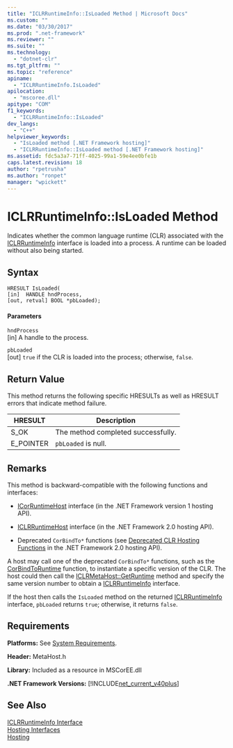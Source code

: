 ```yaml
---
title: "ICLRRuntimeInfo::IsLoaded Method | Microsoft Docs"
ms.custom: ""
ms.date: "03/30/2017"
ms.prod: ".net-framework"
ms.reviewer: ""
ms.suite: ""
ms.technology: 
  - "dotnet-clr"
ms.tgt_pltfrm: ""
ms.topic: "reference"
apiname: 
  - "ICLRRuntimeInfo.IsLoaded"
apilocation: 
  - "mscoree.dll"
apitype: "COM"
f1_keywords: 
  - "ICLRRuntimeInfo::IsLoaded"
dev_langs: 
  - "C++"
helpviewer_keywords: 
  - "IsLoaded method [.NET Framework hosting]"
  - "ICLRRuntimeInfo::IsLoaded method [.NET Framework hosting]"
ms.assetid: fdc5a3a7-71ff-4025-99a1-59e4ee0bfe1b
caps.latest.revision: 18
author: "rpetrusha"
ms.author: "ronpet"
manager: "wpickett"
---
```

# ICLRRuntimeInfo::IsLoaded Method
Indicates whether the common language runtime (CLR) associated with the [ICLRRuntimeInfo](../../../../docs/framework/unmanaged-api/hosting/iclrruntimeinfo-interface.md) interface is loaded into a process. A runtime can be loaded without also being started.  
  
## Syntax  
  
```  
HRESULT IsLoaded(  
[in]  HANDLE hndProcess,  
[out, retval] BOOL *pbLoaded);  
```  
  
#### Parameters  
 `hndProcess`  
 [in] A handle to the process.  
  
 `pbLoaded`  
 [out] `true` if the CLR is loaded into the process; otherwise, `false`.  
  
## Return Value  
 This method returns the following specific HRESULTs as well as HRESULT errors that indicate method failure.  
  
|HRESULT|Description|  
|-------------|-----------------|  
|S_OK|The method completed successfully.|  
|E_POINTER|`pbLoaded` is null.|  
  
## Remarks  
 This method is backward-compatible with the following functions and interfaces:  
  
-   [ICorRuntimeHost](../../../../docs/framework/unmanaged-api/hosting/icorruntimehost-interface.md) interface (in the .NET Framework version 1 hosting API).  
  
-   [ICLRRuntimeHost](../../../../docs/framework/unmanaged-api/hosting/iclrruntimehost-interface.md) interface (in the .NET Framework 2.0 hosting API).  
  
-   Deprecated `CorBindTo*` functions (see [Deprecated CLR Hosting Functions](../../../../docs/framework/unmanaged-api/hosting/deprecated-clr-hosting-functions.md) in the .NET Framework 2.0 hosting API).  
  
 A host may call one of the deprecated `CorBindTo*` functions, such as the [CorBindToRuntime](../../../../docs/framework/unmanaged-api/hosting/corbindtoruntime-function.md) function, to instantiate a specific version of the CLR. The host could then call the [ICLRMetaHost::GetRuntime](../../../../docs/framework/unmanaged-api/hosting/iclrmetahost-getruntime-method.md) method and specify the same version number to obtain a [ICLRRuntimeInfo](../../../../docs/framework/unmanaged-api/hosting/iclrruntimeinfo-interface.md) interface.  
  
 If the host then calls the `IsLoaded` method on the returned [ICLRRuntimeInfo](../../../../docs/framework/unmanaged-api/hosting/iclrruntimeinfo-interface.md) interface, `pbLoaded` returns `true`; otherwise, it returns `false`.  
  
## Requirements  
 **Platforms:** See [System Requirements](../../../../docs/framework/get-started/system-requirements.md).  
  
 **Header:** MetaHost.h  
  
 **Library:** Included as a resource in MSCorEE.dll  
  
 **.NET Framework Versions:** [!INCLUDE[net_current_v40plus](../../../../includes/net-current-v40plus-md.md)]  
  
## See Also  
 [ICLRRuntimeInfo Interface](../../../../docs/framework/unmanaged-api/hosting/iclrruntimeinfo-interface.md)   
 [Hosting Interfaces](../../../../docs/framework/unmanaged-api/hosting/hosting-interfaces.md)   
 [Hosting](../../../../docs/framework/unmanaged-api/hosting/index.md)